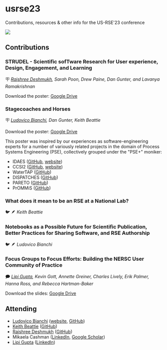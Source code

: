 # usrse23

Contributions, resources &amp; other info for the US-RSE'23 conference

![](https://us-rse.org/usrse23/assets/img/USRSE_Conference23_CityscapeBanner_FreeToUsePhoto.png)

## Contributions

### STRUDEL - Scientific sofTware Research for User experience, Design, Engagement, and Learning

:placard: _<ins>Rajshree Deshmukh</ins>, Sarah Poon, Drew Paine, Dan Gunter, and Lavanya Ramakrishnan_

Download the poster: [Google Drive](https://drive.google.com/file/d/1grLE_xoWpA5vvT7EGnU4hPVdpcS1hVmq/view?usp=sharing)

### Stagecoaches and Horses

:placard: _<ins>Ludovico Bianchi</ins>, Dan Gunter, Keith Beattie_

Download the poster: [Google Drive](https://drive.google.com/file/d/1RWOeA2c5_5kbsnjIzAyrZHL6hMmnRt9N/view?usp=sharing)

This poster was inspired by our experiences as software-engineering experts for a number of variously related projects in the domain of Process Systems Engineering (PSE), collectively grouped under the "PSE+" moniker:

- IDAES ([GitHub](https://github.com/IDAES), [website](https://idaes.org))
- CCSI2 ([GitHub](https://github.com/CCSI-Toolset), [website](https://www.acceleratecarboncapture.org/))
- WaterTAP ([GitHub](https://github.com/watertap-org))
- DISPATCHES ([GitHub](https://github.com/gmlc-dispatches))
- PARETO ([GitHub](https://github.com/project-pareto))
- PrOMMiS ([GitHub](https://github.com/prommis))

### What does it mean to be an RSE at a National Lab?

🐦 🪶 _Keith Beattie_

### Notebooks as a Possible Future for Scientific Publication, Better Practices for Sharing Software, and RSE Authorship

🐦 🪶 _Ludovico Bianchi_

### Focus Groups to Focus Efforts: Building the NERSC User Community of Practice

🗩 _<ins>Lipi Gupta</ins>, Kevin Gott, Annette Greiner, Charles Lively, Erik Palmer, Hanna Ross, and Rebecca Hartman-Baker_

Download the slides: [Google Drive](https://drive.google.com/file/d/1Si2RwMrJp9cVtVoc77tuPGQQqgFnsQE0/view?usp=share_link)

## Attending

- [Ludovico Bianchi](https://crd.lbl.gov/divisions/scidata/sustainable-software-engineering/staff/ludovico-bianchi/) ([website](https://ludob.com), [GitHub](https://github.com/lbianchi-lbl))
- [Keith Beattie](https://crd.lbl.gov/divisions/scidata/sustainable-software-engineering/staff/keith-beattie/) ([GitHub](https://github.com/ksbeattie))
- [Rajshree Deshmukh](https://crd.lbl.gov/divisions/scidata/uds/staff/rajshree-deshmukh/) ([GitHub](https://github.com/Rjdesh))
- Mikaela Cashman ([LinkedIn](https://www.linkedin.com/in/mikaela-cashman-29192588/), [Google Scholar](https://scholar.google.com/citations?hl=en&user=RmtLy-QAAAAJ))
- [Lipi Gupta](https://www.nersc.gov/about/nersc-staff/user-engagement/lipi-gupta/) ([LinkedIn](https://www.linkedin.com/in/lipigupta/))

